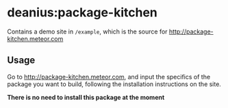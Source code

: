 # deanius:package-kitchen

Contains a demo site in `/example`, which is the source for http://package-kitchen.meteor.com

## Usage

Go to http://package-kitchen.meteor.com, and input the specifics of the package you want to build, following the installation instructions on the site.

**There is no need to install this package at the moment**
